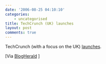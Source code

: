 ```yaml
---
date: '2006-08-25 04:10:10'
categories:
    - uncategorised
title: TechCrunch (UK) launches
layout: post
comments: true
---
```

TechCrunch (with a focus on the UK)
[launches](http://uk.techcrunch.com/).

[Via
[BlogHerald](http://www.blogherald.com/2006/08/24/techcrunch-uk-launches-in-english/)
]
